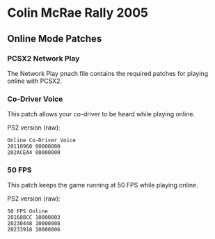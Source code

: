 # Colin McRae Rally 2005

## Online Mode Patches

### PCSX2 Network Play

The Network Play pnach file contains the required patches for playing online with PCSX2.

### Co-Driver Voice

This patch allows your co-driver to be heard while playing online.

PS2 version (raw):

```
Online Co-Driver Voice
20110960 00000000
202ACEA4 00000000
```

### 50 FPS

This patch keeps the game running at 50 FPS while playing online.

PS2 version (raw):

```
50 FPS Online
201688CC 10000003
20230448 10000008
20233918 10000006
```
